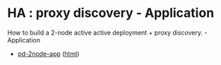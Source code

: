 # HA : proxy discovery - Application

How to build a 2-node active active deployment + proxy discovery. - Application

* [pd-2node-app](src/site/markdown/index.md) ([html](https://plord12.github.io/samples/10.4.0-SNAPSHOT/highavailability/pd-2node/pd-2node-app/))
